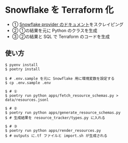 # Snowflake を Terraform 化

- ① [Snowflake provider のドキュメント](https://github.com/Snowflake-Labs/terraform-provider-snowflake/tree/main/docs/resources)をスクレイピング
- ② ①の結果を元に Python のクラスを生成
- ③ ②の結果と SQL で Terraform のコードを生成

## 使い方

``` shell
$ pyenv install
$ poetry install

$ # .env.sample を元に Snowflake 用に環境変数を設定する
$ cp .env.sample .env

$ # ①
$ poetry run python apps/fetch_resource_schemas.py > data/resources.jsonl 

$ # ②
$ poetry run python apps/generate_resource_schemas.py
$ # 生成結果を resource_tracker/types.py に入れる

$ # ③
$ poetry run python apps/render_resources.py
$ # outputs に.tf ファイルと import.sh が生成される
```
